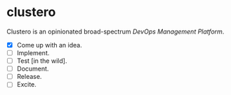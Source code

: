 # clustero

Clustero is an opinionated broad-spectrum _DevOps Management Platform_. 

- [x] Come up with an idea. 
- [ ] Implement.
- [ ] Test [in the wild].
- [ ] Document.   
- [ ] Release. 
- [ ] Excite. 
